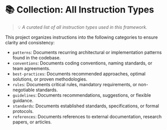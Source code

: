 # 📚 Collection: All Instruction Types
> 💡 *A curated list of all instruction types used in this framework.*

This project organizes instructions into the following categories to ensure clarity and consistency:

- `patterns`: Documents recurring architectural or implementation patterns found in the codebase.
- `conventions`: Documents coding conventions, naming standards, or team agreements.
- `best-practices`: Documents recommended approaches, optimal solutions, or proven methodologies.
- `rules`: Documents critical rules, mandatory requirements, or non-negotiable standards.
- `guidelines`: Documents recommendations, suggestions, or flexible guidance.
- `standards`: Documents established standards, specifications, or formal protocols.
- `references`: Documents references to external documentation, research papers, or articles.
